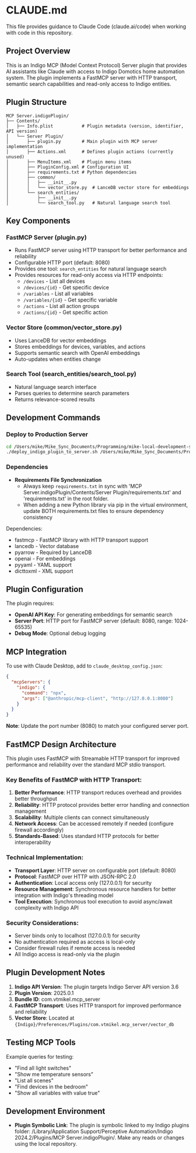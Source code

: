 # CLAUDE.md

This file provides guidance to Claude Code (claude.ai/code) when working with code in this repository.

## Project Overview

This is an Indigo MCP (Model Context Protocol) Server plugin that provides AI assistants like Claude with access to Indigo Domotics home automation system. The plugin implements a FastMCP server with HTTP transport, semantic search capabilities and read-only access to Indigo entities.

## Plugin Structure

```
MCP Server.indigoPlugin/
├── Contents/
│   ├── Info.plist           # Plugin metadata (version, identifier, API version)
│   └── Server Plugin/
│       ├── plugin.py        # Main plugin with MCP server implementation
│       ├── Actions.xml      # Defines plugin actions (currently unused)
│       ├── MenuItems.xml    # Plugin menu items
│       ├── PluginConfig.xml # Configuration UI
│       ├── requirements.txt # Python dependencies
│       ├── common/
│       │   ├── __init__.py
│       │   └── vector_store.py  # LanceDB vector store for embeddings
│       └── search_entities/
│           ├── __init__.py
│           └── search_tool.py   # Natural language search tool
```

## Key Components

### FastMCP Server (plugin.py)
- Runs FastMCP server using HTTP transport for better performance and reliability
- Configurable HTTP port (default: 8080)
- Provides one tool: `search_entities` for natural language search
- Provides resources for read-only access via HTTP endpoints:
  - `/devices` - List all devices
  - `/devices/{id}` - Get specific device
  - `/variables` - List all variables
  - `/variables/{id}` - Get specific variable
  - `/actions` - List all action groups
  - `/actions/{id}` - Get specific action

### Vector Store (common/vector_store.py)
- Uses LanceDB for vector embeddings
- Stores embeddings for devices, variables, and actions
- Supports semantic search with OpenAI embeddings
- Auto-updates when entities change

### Search Tool (search_entities/search_tool.py)
- Natural language search interface
- Parses queries to determine search parameters
- Returns relevance-scored results

## Development Commands

### Deploy to Production Server
```bash
cd /Users/mike/Mike_Sync_Documents/Programming/mike-local-development-scripts
./deploy_indigo_plugin_to_server.sh /Users/mike/Mike_Sync_Documents/Programming/indigo-mcp-server/MCP Server.indigoPlugin
```

### Dependencies

- **Requirements File Synchronization**
  - Always keep `requirements.txt` in sync with 'MCP Server.indigoPlugin/Contents/Server Plugin/requirements.txt' and 'requirements.txt' in the root folder.
  - When adding a new Python library via pip in the virtual environment, update BOTH requirements.txt files to ensure dependency consistency

Dependencies:
- fastmcp - FastMCP library with HTTP transport support
- lancedb - Vector database
- pyarrow - Required by LanceDB
- openai - For embeddings
- pyyaml - YAML support
- dicttoxml - XML support

## Plugin Configuration

The plugin requires:
- **OpenAI API Key**: For generating embeddings for semantic search
- **Server Port**: HTTP port for FastMCP server (default: 8080, range: 1024-65535)
- **Debug Mode**: Optional debug logging

## MCP Integration

To use with Claude Desktop, add to `claude_desktop_config.json`:
```json
{
  "mcpServers": {
    "indigo": {
      "command": "npx",
      "args": ["@anthropic/mcp-client", "http://127.0.0.1:8080"]
    }
  }
}
```

**Note**: Update the port number (8080) to match your configured server port.

## FastMCP Design Architecture

This plugin uses FastMCP with Streamable HTTP transport for improved performance and reliability over the standard MCP stdio transport.

### Key Benefits of FastMCP with HTTP Transport:
1. **Better Performance**: HTTP transport reduces overhead and provides better throughput
2. **Reliability**: HTTP protocol provides better error handling and connection management
3. **Scalability**: Multiple clients can connect simultaneously
4. **Network Access**: Can be accessed remotely if needed (configure firewall accordingly)
5. **Standards-Based**: Uses standard HTTP protocols for better interoperability

### Technical Implementation:
- **Transport Layer**: HTTP server on configurable port (default: 8080)
- **Protocol**: FastMCP over HTTP with JSON-RPC 2.0
- **Authentication**: Local access only (127.0.0.1) for security
- **Resource Management**: Synchronous resource handlers for better integration with Indigo's threading model
- **Tool Execution**: Synchronous tool execution to avoid async/await complexity with Indigo API

### Security Considerations:
- Server binds only to localhost (127.0.0.1) for security
- No authentication required as access is local-only
- Consider firewall rules if remote access is needed
- All Indigo access is read-only via the plugin

## Plugin Development Notes

1. **Indigo API Version**: The plugin targets Indigo Server API version 3.6
2. **Plugin Version**: 2025.0.1
3. **Bundle ID**: com.vtmikel.mcp_server
4. **FastMCP Transport**: Uses HTTP transport for improved performance and reliability
5. **Vector Store**: Located at `{Indigo}/Preferences/Plugins/com.vtmikel.mcp_server/vector_db`

## Testing MCP Tools

Example queries for testing:
- "Find all light switches"
- "Show me temperature sensors"
- "List all scenes"
- "Find devices in the bedroom"
- "Show all variables with value true"

## Development Environment

- **Plugin Symbolic Link**: The plugin is symbolic linked to my Indigo plugins folder: /Library/Application Support/Perceptive Automation/Indigo 2024.2/Plugins/MCP Server.indigoPlugin/.  Make any reads or changes using the local repository.